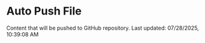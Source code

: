 # Auto Push File

Content that will be pushed to GitHub repository.
Last updated: 07/28/2025, 10:39:08 AM